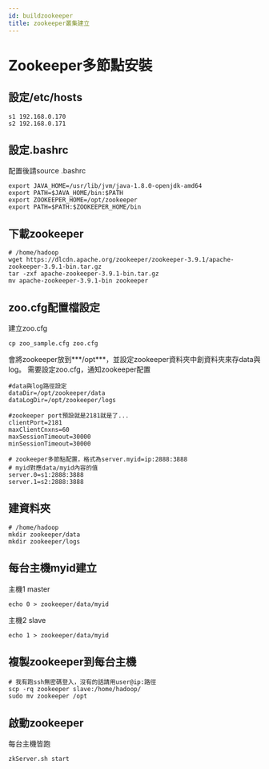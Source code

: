 ```yaml
---
id: buildzookeeper
title: zookeeper叢集建立
---
```


# Zookeeper多節點安裝
## 設定/etc/hosts
```script
s1 192.168.0.170
s2 192.168.0.171
```

## 設定.bashrc
配置後請source .bashrc
```
export JAVA_HOME=/usr/lib/jvm/java-1.8.0-openjdk-amd64
export PATH=$JAVA_HOME/bin:$PATH
export ZOOKEEPER_HOME=/opt/zookeeper
export PATH=$PATH:$ZOOKEEPER_HOME/bin
```

## 下載zookeeper

```script
# /home/hadoop
wget https://dlcdn.apache.org/zookeeper/zookeeper-3.9.1/apache-zookeeper-3.9.1-bin.tar.gz
tar -zxf apache-zookeeper-3.9.1-bin.tar.gz
mv apache-zookeeper-3.9.1-bin zookeeper
```

## zoo.cfg配置檔設定
建立zoo.cfg
```
cp zoo_sample.cfg zoo.cfg
```

會將zookeeper放到***/opt***，並設定zookeeper資料夾中創資料夾來存data與log。
需要設定zoo.cfg，通知zookeeper配置
```
#data與log路徑設定
dataDir=/opt/zookeeper/data
dataLogDir=/opt/zookeeper/logs

#zookeeper port預設就是2181就是了...
clientPort=2181
maxClientCnxns=60
maxSessionTimeout=30000
minSessionTimeout=30000

# zookeeper多節點配置，格式為server.myid=ip:2888:3888
# myid對應data/myid內容的值
server.0=s1:2888:3888
server.1=s2:2888:3888
```

## 建資料夾

```
# /home/hadoop
mkdir zookeeper/data
mkdir zookeeper/logs
```

## 每台主機myid建立
主機1 master
```
echo 0 > zookeeper/data/myid
```

主機2 slave
```
echo 1 > zookeeper/data/myid
```

## 複製zookeeper到每台主機
```
# 我有跑ssh無密碼登入，沒有的話請用user@ip:路徑
scp -rq zookeeper slave:/home/hadoop/
sudo mv zookeeper /opt  
```

## 啟動zookeeper
每台主機皆跑
```
zkServer.sh start
```
